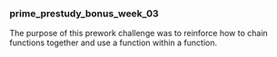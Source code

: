 <h3> prime_prestudy_bonus_week_03 </h3>

The purpose of this prework challenge was to reinforce how to chain functions together and use a function within a function.
